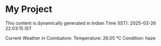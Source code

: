 # My Project

This content is dynamically generated in Indian Time (IST): 2025-03-26 22:03:15 IST


Current Weather in Coimbatore:
Temperature: 26.05 °C
Condition: haze
